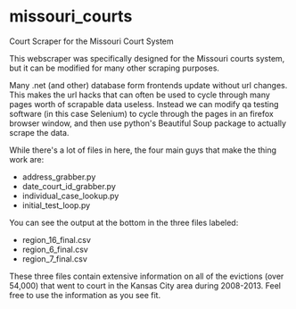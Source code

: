 missouri_courts
===============

Court Scraper for the Missouri Court System

This webscraper was specifically designed for the 
Missouri courts system, but it can be modified for many other
scraping purposes. 

Many .net (and other) database form frontends update without
url changes. This makes the url hacks that can often be used to
cycle through many pages worth of scrapable data useless. Instead
we can modify qa testing software (in this case Selenium) to cycle
through the pages in an firefox browser window, and then use python's
Beautiful Soup package to actually scrape the data. 

While there's a lot of files in here, the four main guys that make the
thing work are:
* address_grabber.py
* date_court_id_grabber.py
* individual_case_lookup.py
* initial_test_loop.py

You can see the output at the bottom in the three files labeled:
* region_16_final.csv
* region_6_final.csv
* region_7_final.csv

These three files contain extensive information on all of the evictions
(over 54,000) that went to court in the Kansas City area during 2008-2013.
Feel free to use the information as you see fit.
